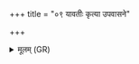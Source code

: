 +++
title = "०९ यावतीः कृत्या उपवासने"

+++
<details><summary>मूलम् (GR)</summary>

यावतीः कृत्या उपवासने  
यावन्तो राज्ञो वरुणस्य पाशाः । +++(Bhatt. pāśāt)+++  
व्यृद्धयो या असमृद्धयश् च-  
-अस्मिन् ता स्थाणौ प्रति मुञ्चामि सर्वाः ॥
</details>
